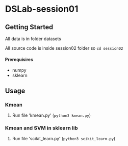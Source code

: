 # DSLab-session01

## Getting Started

All data is in folder datasets

All source code is inside session02 folder so `cd session02`

#### Prerequisires
* numpy 
* sklearn

## Usage

### Kmean

1. Run file 'kmean.py' (`python3 kmean.py`)

### Kmean and SVM in sklearn lib

1. Run file 'scikit_learn.py' (`python3 scikit_learn.py`)
